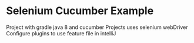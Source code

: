 # Selenium Cucumber Example
Project with gradle java 8 and cucumber
Projects uses selenium webDriver
Configure plugins to use feature file in intelliJ 
